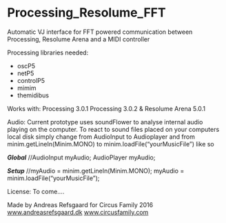 # Processing_Resolume_FFT
Automatic VJ interface for FFT powered communication between Processing, Resolume Arena and a MIDI controller


Processing libraries needed:
- oscP5
- netP5
- controlP5
- mimim
- themidibus

Works with:
Processing 3.0.1
Processing 3.0.2
&
Resolume Arena 5.0.1


Audio:
Current prototype uses soundFlower to analyse internal audio playing on the computer. To react to sound files placed on your computers local disk simply change from AudioInput to Audioplayer and from minim.getLineIn(Minim.MONO) to minim.loadFile(“yourMusicFile”) like so


***Global***
//AudioInput    myAudio;
AudioPlayer   myAudio;


***Setup***
//myAudio = minim.getLineIn(Minim.MONO);
myAudio = minim.loadFile(“yourMusicFile”);


License: 
To come….

Made by
Andreas Refsgaard for Circus Family 2016
www.andreasrefsgaard.dk
www.circusfamily.com
